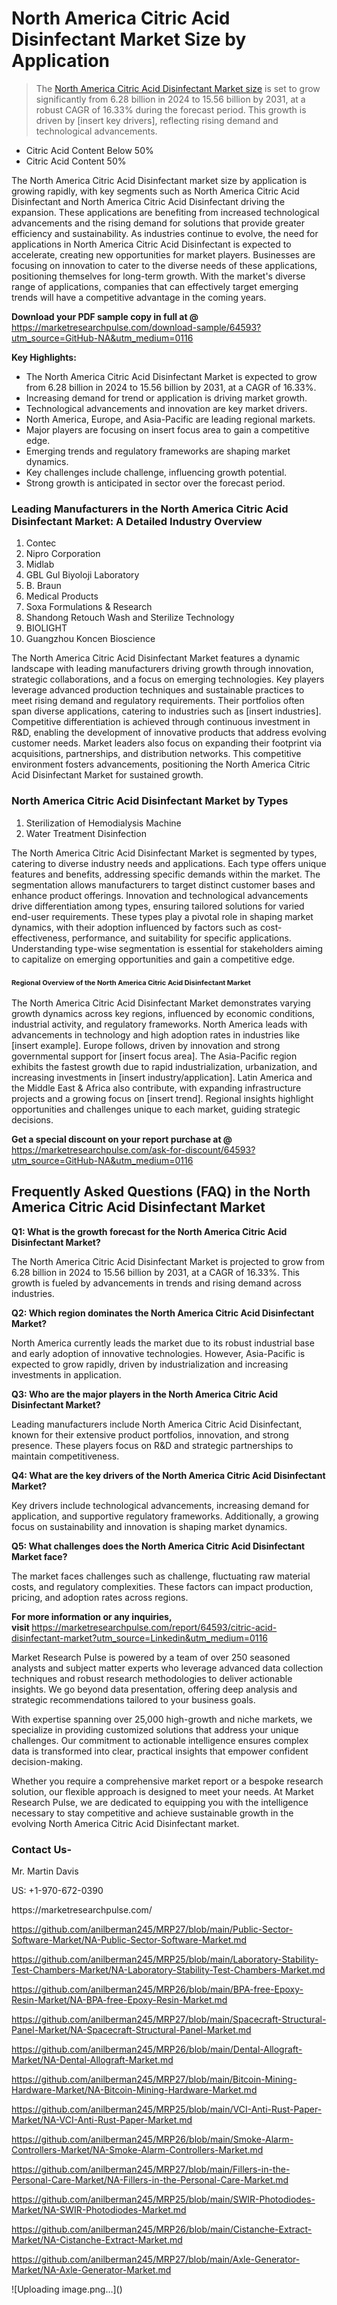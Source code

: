 <h1>North America Citric Acid Disinfectant Market&nbsp;Size by Application</h1><blockquote><p>The <a href="https://marketresearchpulse.com/download-sample/64593?utm_source=GitHub-NA&amp;utm_medium=0116">North America Citric Acid Disinfectant Market size</a> is set to grow significantly from 6.28 billion in 2024 to 15.56 billion by 2031, at a robust CAGR of 16.33% during the forecast period. This growth is driven by [insert key drivers], reflecting rising demand and technological advancements.</p></blockquote><ul><li>Citric Acid Content Below 50%<li> Citric Acid Content 50%</li></ul><p>The North America Citric Acid Disinfectant market size by application is growing rapidly, with key segments such as North America Citric Acid Disinfectant and North America Citric Acid Disinfectant driving the expansion. These applications are benefiting from increased technological advancements and the rising demand for solutions that provide greater efficiency and sustainability. As industries continue to evolve, the need for applications in North America Citric Acid Disinfectant is expected to accelerate, creating new opportunities for market players. Businesses are focusing on innovation to cater to the diverse needs of these applications, positioning themselves for long-term growth. With the market's diverse range of applications, companies that can effectively target emerging trends will have a competitive advantage in the coming years.</p><p><strong>Download your PDF sample copy in full at @ </strong><a href="https://marketresearchpulse.com/download-sample/64593?utm_source=GitHub-NA&amp;utm_medium=0116">https://marketresearchpulse.com/download-sample/64593?utm_source=GitHub-NA&amp;utm_medium=0116</a></p><p><strong>Key Highlights: </strong></p><ul><li>The North America Citric Acid Disinfectant Market is expected to grow from 6.28 billion in 2024 to 15.56 billion by 2031, at a CAGR of 16.33%.</li><li>Increasing demand for trend or application is driving market growth.</li><li>Technological advancements and innovation are key market drivers.</li><li>North America, Europe, and Asia-Pacific are leading regional markets.</li><li>Major players are focusing on insert focus area to gain a competitive edge.</li><li>Emerging trends and regulatory frameworks are shaping market dynamics.</li><li>Key challenges include challenge, influencing growth potential.</li><li>Strong growth is anticipated in sector over the forecast period.</li></ul><h3>Leading Manufacturers in the North America Citric Acid Disinfectant Market: A Detailed Industry Overview</h3><ol><li>Contec</li><li>Nipro Corporation</li><li>Midlab</li><li>GBL Gul Biyoloji Laboratory</li><li>B. Braun</li><li>Medical Products</li><li>Soxa Formulations & Research</li><li>Shandong Retouch Wash and Sterilize Technology</li><li>BIOLIGHT</li><li>Guangzhou Koncen Bioscience</li></ol><div class="flex max-w-full flex-col flex-grow"><div class="min-h-8 text-message flex w-full flex-col items-end gap-2 whitespace-normal break-words [.text-message+&amp;]:mt-5" dir="auto" data-message-author-role="assistant" data-message-id="fd8432e4-4910-450d-b182-61b7bfb0a01f" data-message-model-slug="gpt-4o"><div class="flex w-full flex-col gap-1 empty:hidden first:pt-[3px]"><div class="markdown prose w-full break-words dark:prose-invert light"><p>The North America Citric Acid Disinfectant Market features a dynamic landscape with leading manufacturers driving growth through innovation, strategic collaborations, and a focus on emerging technologies. Key players leverage advanced production techniques and sustainable practices to meet rising demand and regulatory requirements. Their portfolios often span diverse applications, catering to industries such as [insert industries]. Competitive differentiation is achieved through continuous investment in R&amp;D, enabling the development of innovative products that address evolving customer needs. Market leaders also focus on expanding their footprint via acquisitions, partnerships, and distribution networks. This competitive environment fosters advancements, positioning the North America Citric Acid Disinfectant Market for sustained growth.</p></div></div></div></div><h3>North America Citric Acid Disinfectant Market by Types</h3><ol><li>Sterilization of Hemodialysis Machine<li> Water Treatment Disinfection</li></ol><div class="flex max-w-full flex-col flex-grow"><div class="min-h-8 text-message flex w-full flex-col items-end gap-2 whitespace-normal break-words [.text-message+&amp;]:mt-5" dir="auto" data-message-author-role="assistant" data-message-id="084470be-0bb7-4664-bddf-5156b4f41249" data-message-model-slug="gpt-4o-mini"><div class="flex w-full flex-col gap-1 empty:hidden first:pt-[3px]"><div class="markdown prose w-full break-words dark:prose-invert light"><p>The North America Citric Acid Disinfectant Market is segmented by types, catering to diverse industry needs and applications. Each type offers unique features and benefits, addressing specific demands within the market. The segmentation allows manufacturers to target distinct customer bases and enhance product offerings. Innovation and technological advancements drive differentiation among types, ensuring tailored solutions for varied end-user requirements. These types play a pivotal role in shaping market dynamics, with their adoption influenced by factors such as cost-effectiveness, performance, and suitability for specific applications. Understanding type-wise segmentation is essential for stakeholders aiming to capitalize on emerging opportunities and gain a competitive edge.</p></div></div></div></div><h3><span style="font-size: 11px;">Regional Overview of the North America Citric Acid Disinfectant Market</span></h3><div class="flex max-w-full flex-col flex-grow"><div class="min-h-8 text-message flex w-full flex-col items-end gap-2 whitespace-normal break-words [.text-message+&amp;]:mt-5" dir="auto" data-message-author-role="assistant" data-message-id="e9038762-ce64-4e30-91c9-9bd413514231" data-message-model-slug="gpt-4o-mini"><div class="flex w-full flex-col gap-1 empty:hidden first:pt-[3px]"><div class="markdown prose w-full break-words dark:prose-invert light"><p>The North America Citric Acid Disinfectant Market demonstrates varying growth dynamics across key regions, influenced by economic conditions, industrial activity, and regulatory frameworks. North America leads with advancements in technology and high adoption rates in industries like [insert example]. Europe follows, driven by innovation and strong governmental support for [insert focus area]. The Asia-Pacific region exhibits the fastest growth due to rapid industrialization, urbanization, and increasing investments in [insert industry/application]. Latin America and the Middle East &amp; Africa also contribute, with expanding infrastructure projects and a growing focus on [insert trend]. Regional insights highlight opportunities and challenges unique to each market, guiding strategic decisions.</p></div></div></div></div><p><strong>Get a special discount on your report purchase at @ </strong><a href="https://marketresearchpulse.com/ask-for-discount/64593?utm_source=GitHub-NA&amp;utm_medium=0116">https://marketresearchpulse.com/ask-for-discount/64593?utm_source=GitHub-NA&amp;utm_medium=0116</a></p><h2>Frequently Asked Questions (FAQ) in the North America Citric Acid Disinfectant Market</h2><p><strong>Q1: What is the growth forecast for the North America Citric Acid Disinfectant Market?</strong></p><p>The North America Citric Acid Disinfectant Market is projected to grow from 6.28 billion in 2024 to 15.56 billion by 2031, at a CAGR of 16.33%. This growth is fueled by advancements in trends and rising demand across industries.</p><p><strong>Q2: Which region dominates the North America Citric Acid Disinfectant Market?</strong></p><p>North America currently leads the market due to its robust industrial base and early adoption of innovative technologies. However, Asia-Pacific is expected to grow rapidly, driven by industrialization and increasing investments in application.</p><p><strong>Q3: Who are the major players in the North America Citric Acid Disinfectant Market?</strong></p><p>Leading manufacturers include North America Citric Acid Disinfectant, known for their extensive product portfolios, innovation, and strong presence. These players focus on R&amp;D and strategic partnerships to maintain competitiveness.</p><p><strong>Q4: What are the key drivers of the North America Citric Acid Disinfectant Market?</strong></p><p>Key drivers include technological advancements, increasing demand for application, and supportive regulatory frameworks. Additionally, a growing focus on sustainability and innovation is shaping market dynamics.</p><p><strong>Q5: What challenges does the North America Citric Acid Disinfectant Market face?</strong></p><p>The market faces challenges such as challenge, fluctuating raw material costs, and regulatory complexities. These factors can impact production, pricing, and adoption rates across regions.</p><p><strong>For more information or any inquiries, visit&nbsp;</strong><a href="https://marketresearchpulse.com/report/64593/citric-acid-disinfectant-market?utm_source=Linkedin&utm_medium=0116">https://marketresearchpulse.com/report/64593/citric-acid-disinfectant-market?utm_source=Linkedin&utm_medium=0116</a></p><p>Market Research Pulse is powered by a team of over 250 seasoned analysts and subject matter experts who leverage advanced data collection techniques and robust research methodologies to deliver actionable insights. We go beyond data presentation, offering deep analysis and strategic recommendations tailored to your business goals.</p><p>With expertise spanning over 25,000 high-growth and niche markets, we specialize in providing customized solutions that address your unique challenges. Our commitment to actionable intelligence ensures complex data is transformed into clear, practical insights that empower confident decision-making.</p><p>Whether you require a comprehensive market report or a bespoke research solution, our flexible approach is designed to meet your needs. At Market Research Pulse, we are dedicated to equipping you with the intelligence necessary to stay competitive and achieve sustainable growth in the evolving North America Citric Acid Disinfectant market.</p><h3><strong>Contact Us-</strong></h3><p>Mr. Martin Davis</p><p>US: +1-970-672-0390</p><p>https://marketresearchpulse.com/</p><p><a href="https://github.com/anilberman245/MRP27/blob/main/Public-Sector-Software-Market/NA-Public-Sector-Software-Market.md">https://github.com/anilberman245/MRP27/blob/main/Public-Sector-Software-Market/NA-Public-Sector-Software-Market.md</a></p><p><a href="https://github.com/anilberman245/MRP25/blob/main/Laboratory-Stability-Test-Chambers-Market/NA-Laboratory-Stability-Test-Chambers-Market.md">https://github.com/anilberman245/MRP25/blob/main/Laboratory-Stability-Test-Chambers-Market/NA-Laboratory-Stability-Test-Chambers-Market.md</a></p><p><a href="https://github.com/anilberman245/MRP26/blob/main/BPA-free-Epoxy-Resin-Market/NA-BPA-free-Epoxy-Resin-Market.md">https://github.com/anilberman245/MRP26/blob/main/BPA-free-Epoxy-Resin-Market/NA-BPA-free-Epoxy-Resin-Market.md</a></p><p><a href="https://github.com/anilberman245/MRP27/blob/main/Spacecraft-Structural-Panel-Market/NA-Spacecraft-Structural-Panel-Market.md">https://github.com/anilberman245/MRP27/blob/main/Spacecraft-Structural-Panel-Market/NA-Spacecraft-Structural-Panel-Market.md</a></p><p><a href="https://github.com/anilberman245/MRP26/blob/main/Dental-Allograft-Market/NA-Dental-Allograft-Market.md">https://github.com/anilberman245/MRP26/blob/main/Dental-Allograft-Market/NA-Dental-Allograft-Market.md</a></p><p><a href="https://github.com/anilberman245/MRP27/blob/main/Bitcoin-Mining-Hardware-Market/NA-Bitcoin-Mining-Hardware-Market.md">https://github.com/anilberman245/MRP27/blob/main/Bitcoin-Mining-Hardware-Market/NA-Bitcoin-Mining-Hardware-Market.md</a></p><p><a href="https://github.com/anilberman245/MRP25/blob/main/VCI-Anti-Rust-Paper-Market/NA-VCI-Anti-Rust-Paper-Market.md">https://github.com/anilberman245/MRP25/blob/main/VCI-Anti-Rust-Paper-Market/NA-VCI-Anti-Rust-Paper-Market.md</a></p><p><a href="https://github.com/anilberman245/MRP26/blob/main/Smoke-Alarm-Controllers-Market/NA-Smoke-Alarm-Controllers-Market.md">https://github.com/anilberman245/MRP26/blob/main/Smoke-Alarm-Controllers-Market/NA-Smoke-Alarm-Controllers-Market.md</a></p><p><a href="https://github.com/anilberman245/MRP27/blob/main/Fillers-in-the-Personal-Care-Market/NA-Fillers-in-the-Personal-Care-Market.md">https://github.com/anilberman245/MRP27/blob/main/Fillers-in-the-Personal-Care-Market/NA-Fillers-in-the-Personal-Care-Market.md</a></p><p><a href="https://github.com/anilberman245/MRP25/blob/main/SWIR-Photodiodes-Market/NA-SWIR-Photodiodes-Market.md">https://github.com/anilberman245/MRP25/blob/main/SWIR-Photodiodes-Market/NA-SWIR-Photodiodes-Market.md</a></p><p><a href="https://github.com/anilberman245/MRP26/blob/main/Cistanche-Extract-Market/NA-Cistanche-Extract-Market.md">https://github.com/anilberman245/MRP26/blob/main/Cistanche-Extract-Market/NA-Cistanche-Extract-Market.md</a></p><p><a href="https://github.com/anilberman245/MRP27/blob/main/Axle-Generator-Market/NA-Axle-Generator-Market.md">https://github.com/anilberman245/MRP27/blob/main/Axle-Generator-Market/NA-Axle-Generator-Market.md</a></p>
![Uploading image.png…]()
